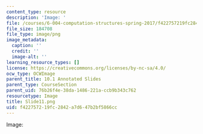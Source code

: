 ```yaml
---
content_type: resource
description: 'Image: '
file: /courses/6-004-computation-structures-spring-2017/f422757219fc2842a7d647b2bf5866cc_Slide11.png
file_size: 184708
file_type: image/png
image_metadata:
  caption: ''
  credit: ''
  image-alt: ''
learning_resource_types: []
license: https://creativecommons.org/licenses/by-nc-sa/4.0/
ocw_type: OCWImage
parent_title: 10.1 Annotated Slides
parent_type: CourseSection
parent_uid: 76b26f4e-38da-1486-221a-ccb9b343c762
resourcetype: Image
title: Slide11.png
uid: f4227572-19fc-2842-a7d6-47b2bf5866cc
---
```

Image: 